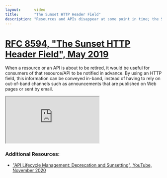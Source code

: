```yaml
---
layout:      video
title:       "The Sunset HTTP Header Field"
description: "Resources and APIs disappear at some point in time; the Sunset field allows to advertise that event to clients."
---
```


# [RFC 8594, "The Sunset HTTP Header Field", May 2019](https://datatracker.ietf.org/doc/html/rfc8594)

When a resource or an API is about to be retired, it would be useful for consumers of that resource/API to be notified in advance. By using an HTTP field, this information can be conveyed in-band, instead of having to rely on out-of-band channels such as announcements that are published on Web pages or sent by email.

<div class="ytcontainer">
  <iframe class="yt" allowfullscreen="" src="https://www.youtube.com/embed/twfufQn1mD0"></iframe>
</div>

### Additional Resources:

- ["API Lifecycle Management: Deprecation and Sunsetting", YouTube, November 2020](https://www.youtube.com/watch?v=twfufQn1mD0)
